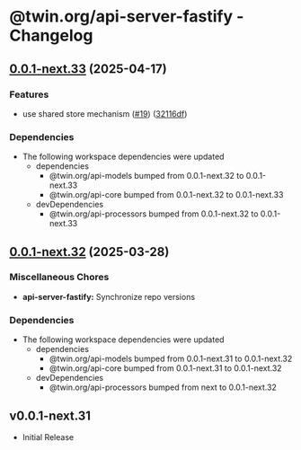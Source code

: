 # @twin.org/api-server-fastify - Changelog

## [0.0.1-next.33](https://github.com/twinfoundation/api/compare/api-server-fastify-v0.0.1-next.32...api-server-fastify-v0.0.1-next.33) (2025-04-17)


### Features

* use shared store mechanism ([#19](https://github.com/twinfoundation/api/issues/19)) ([32116df](https://github.com/twinfoundation/api/commit/32116df3b4380a30137f5056f242a5c99afa2df9))


### Dependencies

* The following workspace dependencies were updated
  * dependencies
    * @twin.org/api-models bumped from 0.0.1-next.32 to 0.0.1-next.33
    * @twin.org/api-core bumped from 0.0.1-next.32 to 0.0.1-next.33
  * devDependencies
    * @twin.org/api-processors bumped from 0.0.1-next.32 to 0.0.1-next.33

## [0.0.1-next.32](https://github.com/twinfoundation/api/compare/api-server-fastify-v0.0.1-next.31...api-server-fastify-v0.0.1-next.32) (2025-03-28)


### Miscellaneous Chores

* **api-server-fastify:** Synchronize repo versions


### Dependencies

* The following workspace dependencies were updated
  * dependencies
    * @twin.org/api-models bumped from 0.0.1-next.31 to 0.0.1-next.32
    * @twin.org/api-core bumped from 0.0.1-next.31 to 0.0.1-next.32
  * devDependencies
    * @twin.org/api-processors bumped from next to 0.0.1-next.32

## v0.0.1-next.31

- Initial Release
